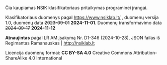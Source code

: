 Čia kaupiamas NSIK klasifikatoriaus pritaikymas programinei įrangai.

Klasifikatoriaus duomenys pagal <https://www.nsiklab.lt/> , duomenų versija 1.0, duomenų data ~~2023-09-01~~ **2024-11-01**. Duomenų transformavimo data ~~2024-09-17~~ **2024-11-12**

**Atnaujintas** pagal LR AM įsakymą Nr. D1-346 (2024-10-28), JSON failas iš Regimantas Ramanauskas | <http://nsiklab.lt>


Licencija duomenų formai: **CC BY-SA 4.0** Creative Commons Attribution-ShareAlike 4.0 International
